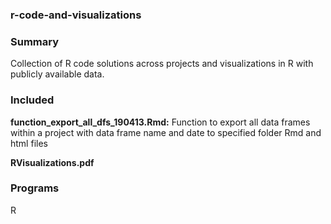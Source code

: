 ### r-code-and-visualizations

### Summary
Collection of R code solutions across projects and visualizations in R with publicly available data.

### Included
**function_export_all_dfs_190413.Rmd:**
Function to export all data frames within a project with data frame name and date to specified folder
Rmd and html files

**RVisualizations.pdf**


### Programs
R

